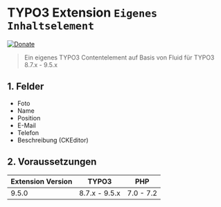 # TYPO3 Extension ``Eigenes Inhaltselement``

[![Donate](https://img.shields.io/badge/Donate-PayPal-green.svg)](https://www.paypal.me/PTMarkus)

> Ein eigenes TYPO3 Contentelement auf Basis von Fluid für TYPO3 8.7.x - 9.5.x

## 1. Felder

- Foto
- Name
- Position
- E-Mail
- Telefon
- Beschreibung (CKEditor)

## 2. Voraussetzungen

| Extension Version | TYPO3              | PHP            |
| ----------------- | ------------------ | -------------- |
| 9.5.0             | 8.7.x - 9.5.x      | 7.0 - 7.2      |